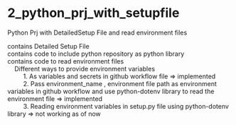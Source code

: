 # 2_python_prj_with_setupfile
Python Prj with DetailedSetup File and read environment files

contains Detailed Setup File <br>
contains code to include python repository as python library <br>
contains code to read environment files <br>
&nbsp;&nbsp;&nbsp;&nbsp;Different ways to provide environment variables  <br>
&nbsp;&nbsp;&nbsp;&nbsp;&nbsp;&nbsp;&nbsp;&nbsp;     1. As variables and secrets in github workflow file => implemented <br>
&nbsp;&nbsp;&nbsp;&nbsp;&nbsp;&nbsp;&nbsp;&nbsp;     2. Pass environment_name , environment file path as environment variables in github workflow and use python-dotenv library to read the environment file => implemented <br>
&nbsp;&nbsp;&nbsp;&nbsp;&nbsp;&nbsp;&nbsp;&nbsp;     3. Reading environment variables in setup.py file using python-dotenv library => not working as of now <br>

